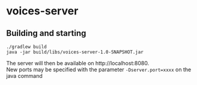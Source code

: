 # voices-server

Building and starting
---------------------
    ./gradlew build
    java -jar build/libs/voices-server-1.0-SNAPSHOT.jar
    
The server will then be available on http://localhost:8080.  
New ports may be specified with the parameter
`-Dserver.port=xxxx` on the java command
